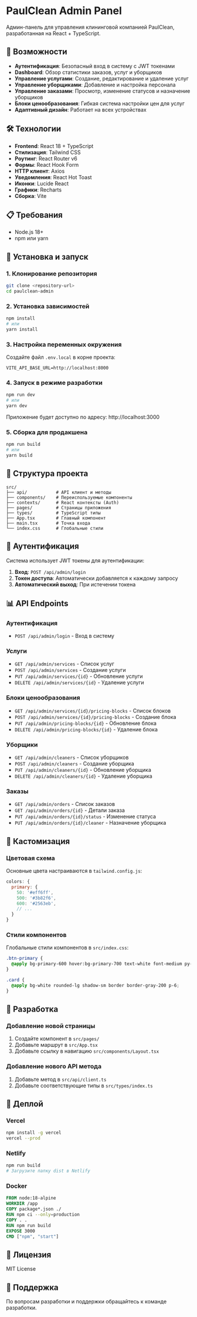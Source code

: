 # PaulClean Admin Panel

Админ-панель для управления клининговой компанией PaulClean, разработанная на React + TypeScript.

## 🚀 Возможности

- **Аутентификация**: Безопасный вход в систему с JWT токенами
- **Dashboard**: Обзор статистики заказов, услуг и уборщиков
- **Управление услугами**: Создание, редактирование и удаление услуг
- **Управление уборщиками**: Добавление и настройка персонала
- **Управление заказами**: Просмотр, изменение статусов и назначение уборщиков
- **Блоки ценообразования**: Гибкая система настройки цен для услуг
- **Адаптивный дизайн**: Работает на всех устройствах

## 🛠 Технологии

- **Frontend**: React 18 + TypeScript
- **Стилизация**: Tailwind CSS
- **Роутинг**: React Router v6
- **Формы**: React Hook Form
- **HTTP клиент**: Axios
- **Уведомления**: React Hot Toast
- **Иконки**: Lucide React
- **Графики**: Recharts
- **Сборка**: Vite

## 📋 Требования

- Node.js 18+ 
- npm или yarn

## 🚀 Установка и запуск

### 1. Клонирование репозитория

```bash
git clone <repository-url>
cd paulclean-admin
```

### 2. Установка зависимостей

```bash
npm install
# или
yarn install
```

### 3. Настройка переменных окружения

Создайте файл `.env.local` в корне проекта:

```env
VITE_API_BASE_URL=http://localhost:8000
```

### 4. Запуск в режиме разработки

```bash
npm run dev
# или
yarn dev
```

Приложение будет доступно по адресу: http://localhost:3000

### 5. Сборка для продакшена

```bash
npm run build
# или
yarn build
```

## 📱 Структура проекта

```
src/
├── api/           # API клиент и методы
├── components/    # Переиспользуемые компоненты
├── contexts/      # React контексты (Auth)
├── pages/         # Страницы приложения
├── types/         # TypeScript типы
├── App.tsx        # Главный компонент
├── main.tsx       # Точка входа
└── index.css      # Глобальные стили
```

## 🔐 Аутентификация

Система использует JWT токены для аутентификации:

1. **Вход**: `POST /api/admin/login`
2. **Токен доступа**: Автоматически добавляется к каждому запросу
3. **Автоматический выход**: При истечении токена

## 📊 API Endpoints

### Аутентификация
- `POST /api/admin/login` - Вход в систему

### Услуги
- `GET /api/admin/services` - Список услуг
- `POST /api/admin/services` - Создание услуги
- `PUT /api/admin/services/{id}` - Обновление услуги
- `DELETE /api/admin/services/{id}` - Удаление услуги

### Блоки ценообразования
- `GET /api/admin/services/{id}/pricing-blocks` - Список блоков
- `POST /api/admin/services/{id}/pricing-blocks` - Создание блока
- `PUT /api/admin/pricing-blocks/{id}` - Обновление блока
- `DELETE /api/admin/pricing-blocks/{id}` - Удаление блока

### Уборщики
- `GET /api/admin/cleaners` - Список уборщиков
- `POST /api/admin/cleaners` - Создание уборщика
- `PUT /api/admin/cleaners/{id}` - Обновление уборщика
- `DELETE /api/admin/cleaners/{id}` - Удаление уборщика

### Заказы
- `GET /api/admin/orders` - Список заказов
- `GET /api/admin/orders/{id}` - Детали заказа
- `PUT /api/admin/orders/{id}/status` - Изменение статуса
- `PUT /api/admin/orders/{id}/cleaner` - Назначение уборщика

## 🎨 Кастомизация

### Цветовая схема
Основные цвета настраиваются в `tailwind.config.js`:

```javascript
colors: {
  primary: {
    50: '#eff6ff',
    500: '#3b82f6',
    600: '#2563eb',
    // ...
  }
}
```

### Стили компонентов
Глобальные стили компонентов в `src/index.css`:

```css
.btn-primary {
  @apply bg-primary-600 hover:bg-primary-700 text-white font-medium py-2 px-4 rounded-lg;
}

.card {
  @apply bg-white rounded-lg shadow-sm border border-gray-200 p-6;
}
```

## 🔧 Разработка

### Добавление новой страницы

1. Создайте компонент в `src/pages/`
2. Добавьте маршрут в `src/App.tsx`
3. Добавьте ссылку в навигацию `src/components/Layout.tsx`

### Добавление нового API метода

1. Добавьте метод в `src/api/client.ts`
2. Добавьте соответствующие типы в `src/types/index.ts`

## 🚀 Деплой

### Vercel
```bash
npm install -g vercel
vercel --prod
```

### Netlify
```bash
npm run build
# Загрузите папку dist в Netlify
```

### Docker
```dockerfile
FROM node:18-alpine
WORKDIR /app
COPY package*.json ./
RUN npm ci --only=production
COPY . .
RUN npm run build
EXPOSE 3000
CMD ["npm", "start"]
```

## 📝 Лицензия

MIT License

## 🤝 Поддержка

По вопросам разработки и поддержки обращайтесь к команде разработки.
